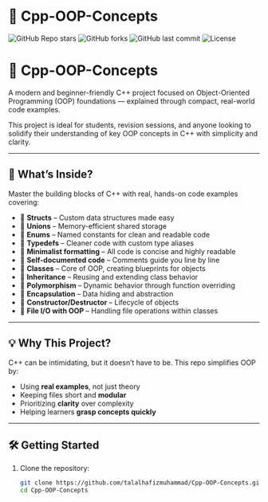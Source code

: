 # 🚀 Cpp-OOP-Concepts

![GitHub Repo stars](https://img.shields.io/github/stars/talalhafizmuhammad/Cpp-OOP-Concepts?style=flat-square)
![GitHub forks](https://img.shields.io/github/forks/talalhafizmuhammad/Cpp-OOP-Concepts?style=flat-square)
![GitHub last commit](https://img.shields.io/github/last-commit/talalhafizmuhammad/Cpp-OOP-Concepts?style=flat-square)
![License](https://img.shields.io/github/license/talalhafizmuhammad/Cpp-OOP-Concepts?style=flat-square)


# 🚀 Cpp-OOP-Concepts

A modern and beginner-friendly C++ project focused on Object-Oriented Programming (OOP) foundations — explained through compact, real-world code examples.

This project is ideal for students, revision sessions, and anyone looking to solidify their understanding of key OOP concepts in C++ with simplicity and clarity.

---

## 📘 What’s Inside?

Master the building blocks of C++ with real, hands-on code examples covering:

- 🔹 **Structs** – Custom data structures made easy  
- 🔹 **Unions** – Memory-efficient shared storage  
- 🔹 **Enums** – Named constants for clean and readable code  
- 🔹 **Typedefs** – Cleaner code with custom type aliases  
- 🔹 **Minimalist formatting** – All code is concise and highly readable  
- 🔹 **Self-documented code** – Comments guide you line by line
- 🔹 **Classes** – Core of OOP, creating blueprints for objects  
- 🔹 **Inheritance** – Reusing and extending class behavior  
- 🔹 **Polymorphism** – Dynamic behavior through function overriding  
- 🔹 **Encapsulation** – Data hiding and abstraction  
- 🔹 **Constructor/Destructor** – Lifecycle of objects  
- 🔹 **File I/O with OOP** – Handling file operations within classes


---

## 💡 Why This Project?

C++ can be intimidating, but it doesn’t have to be. This repo simplifies OOP by:

- Using **real examples**, not just theory  
- Keeping files short and **modular**  
- Prioritizing **clarity** over complexity  
- Helping learners **grasp concepts quickly**

---

## 🛠 Getting Started

1. Clone the repository:
   ```bash
   git clone https://github.com/talalhafizmuhammad/Cpp-OOP-Concepts.git
   cd Cpp-OOP-Concepts
